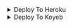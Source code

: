 <details><summary>Deploy To Heroku</summary>
<p>
<br>
<a href="https://github.com/ankitkhandal74/Google-Bard-Bot">
  <img src="https://www.herokucdn.com/deploy/button.svg" alt="Deploy To Heroku">
</a>
</p>
</details>

<details><summary>Deploy To Koyeb</summary>
<br>
<b>The fastest way to deploy the application is to click the Deploy to Koyeb button below.</b>
<br>
<br>

[![Deploy to Koyeb](https://www.koyeb.com/static/images/deploy/button.svg)](https://app.koyeb.com/deploy?type=git&repository=https://github.com/ankitkhandal74/Google-Bard-Bot&branch=main&name=main )
</details>
